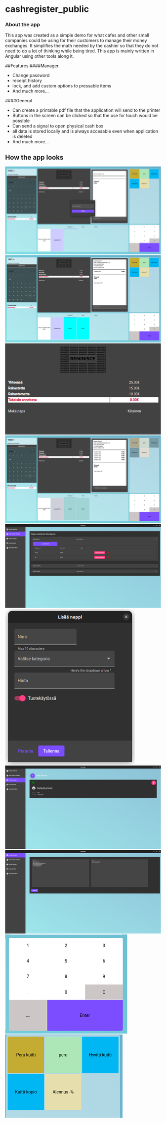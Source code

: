 # cashregister_public
### About the app

This app was created as a simple demo for what cafes and other small companies could be using for their customers to manage their money exchanges. It simplifies the math needed by the cashier so that they do not need to do a lot of thinking while being tired. This app is mainly written in Angular using other tools along it.

##Features
####Manager 
* Change password 
* receipt history
* lock, and add custom options to pressable items
* And much more...

####General
* Can create a printable pdf file that the application will send to the printer
* Buttons in the screen can be clicked so that the use for touch would be possible
* Can send a signal to open physical cash box
* all data is stored locally and is always accesable even when application is deleted
* And much more...

## How the app looks
![](assets/1.png)
![](assets/2.png)
![](assets/3.png)
![](assets/4.png)
![](assets/5.png)
![](assets/6.png)
![](assets/7.png)
![](assets/8.png)
![](assets/9.png)
![](assets/10.png)
